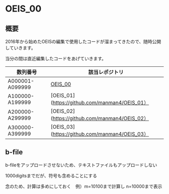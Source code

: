 # OEIS_00

## 概要

2016年から始めたOEISの編集で使用したコードが溜まってきたので、随時公開していきます。

当分の間は直近編集したコードをあげていきます。

|  数列番号  |  該当レポジトリ  |
| ---- | ---- |
|  A000001-A099999  |  [OEIS_00](https://github.com/manman4/OEIS_00) |
|  A100000-A199999  |  [OEIS_01](https://github.com/manman4/OEIS_01） |
|  A200000-A299999  |  [OEIS_02](https://github.com/manman4/OEIS_02） |
|  A300000-A399999  |  [OEIS_03](https://github.com/manman4/OEIS_03） |

## b-file

b-fileをアップロードさせないため、テキストファイルもアップロードしない

1000digitsまでだが、符号も含めることにする

念のため、計算は多めにしておく　例）m=10100まで計算し n=10000まで表示
